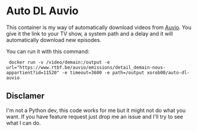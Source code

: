 # Auto DL Auvio

This container is my way of automatically download videos from [Auvio](https://auvio.be). You give it the link to your TV show, a system path and a delay and it will automatically download new episodes.

You can run it with this command:
```
 docker run -v /video/demain:/output -e url="https://www.rtbf.be/auvio/emissions/detail_demain-nous-appartient?id=11520" -e timeout=3600 -e path=/output xorob00/auto-dl-auvio
```

## Disclamer
I'm not a Python dev, this code works for me but it might not do what you want. If you have feature request just drop me an issue and I'll try to see what I can do.